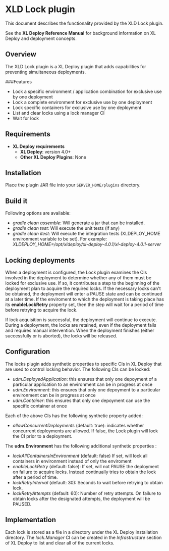 # XLD Lock plugin #

This document describes the functionality provided by the XLD Lock plugin.

See the **XL Deploy Reference Manual** for background information on XL Deploy and deployment concepts.

## Overview

The XLD Lock plugin is a XL Deploy plugin that adds capabilities for preventing simultaneous deployments.

###Features

* Lock a specific environment / application combination for exclusive use by one deployment
* Lock a complete environment for exclusive use by one deployment
* Lock specific containers for exclusive use by one deployment
* List and clear locks using a lock manager CI
* Wait for lock

## Requirements

* **XL Deploy requirements**
	* **XL Deploy**: version 4.0+
	* **Other XL Deploy Plugins**: None

## Installation

Place the plugin JAR file into your `SERVER_HOME/plugins` directory. 

## Build it

Following options are available:

* *gradle clean assemble*: Will generate a jar that can be installed.
* *gradle clean test*: Will execute the unit tests (if any)
* *gradle clean itest*: Will execute the integration tests (XLDEPLOY_HOME environment variable to be set). For example: *XLDEPLOY_HOME=/opt/xldeploy/xl-deploy-4.0.1/xl-deploy-4.0.1-server*

## Locking deployments

When a deployment is configured, the Lock plugin examines the CIs involved in the deployment to determine whether any of them must be locked for exclusive use. If so,
it contributes a step to the beginning of the deployment plan to acquire the required locks. If the necessary locks can't be obtained, the deployment will enter a PAUSE 
state and can be continued at a later time. If the enviroment to which the deployment is taking place has its __enableLockRetry__ property set, then the step will wait for a period of time before retrying to acquire the lock.

If lock acquisition is successful, the deployment will continue to execute. During a deployment, the locks are retained, even if the deployment fails and requires 
manual intervention. When the deployment finishes (either successfully or is aborted), the locks will be released.

## Configuration

The locks plugin adds synthetic properties to specific CIs in XL Deploy that are used to control locking behavior. The following CIs can be locked:

* *udm.DeployedApplication*: this ensures that only one depoyment of a particular application to an environment can be in progress at once
* *udm.Environment*: this ensures that only one depoyment to a particular environment can be in progress at once
* *udm.Container*: this ensures that only one depoyment can use the specific container at once

Each of the above CIs has the following synthetic property added:

* *allowConcurrentDeployments* (default: true): indicates whether concurrent deployments are allowed. If false, the Lock plugin will lock the CI prior to a deployment.

The __udm.Environment__ has the following additional synthetic properties :

* *lockAllContainersInEnvironment* (default: false) If set, will lock all containers in environment instead of only the enviroment
* *enableLockRetry* (default: false): If set, will not PAUSE the deployment on failure to acquire locks. Instead continually tries to obtain the lock after a period of time.
* *lockRetryInterval* (default: 30): Seconds to wait before retrying to obtain lock.
* *lockRetryAttempts* (default: 60): Number of retry attempts. On failure to obtain locks after the designated attempts, the deployment will be PAUSED.

## Implementation

Each lock is stored as a file in a directory under the XL Deploy installation directory. The _lock.Manager_ CI can be created in the _Infrastructure_ section of XL Deploy to list and clear all of the current locks.

